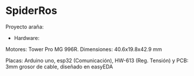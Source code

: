 # SpiderRos

Proyecto araña:

+ Hardware:

Motores: Tower Pro MG 996R. Dimensiones: 40.6x19.8x42.9 mm

Placas:  Arduino uno, esp32 (Comunicación), HW-613 (Reg. Tensión) y PCB: 3mm grosor de cable, diseñado en easyEDA	
